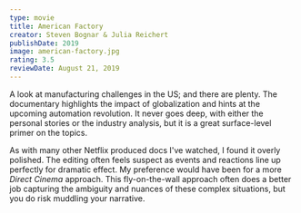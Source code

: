 ```yaml
---
type: movie
title: American Factory
creator: Steven Bognar & Julia Reichert
publishDate: 2019
image: american-factory.jpg
rating: 3.5
reviewDate: August 21, 2019
---
```


A look at manufacturing challenges in the US; and there are plenty. The documentary highlights the impact of globalization and hints at the upcoming automation revolution. It never goes deep, with either the personal stories or the industry analysis, but it is a great surface-level primer on the topics.

As with many other Netflix produced docs I've watched, I found it overly polished. The editing often feels suspect as events and reactions line up perfectly for dramatic effect. My preference would have been for a more _Direct Cinema_ approach. This fly-on-the-wall approach often does a better job capturing the ambiguity and nuances of these complex situations, but you do risk muddling your narrative.

